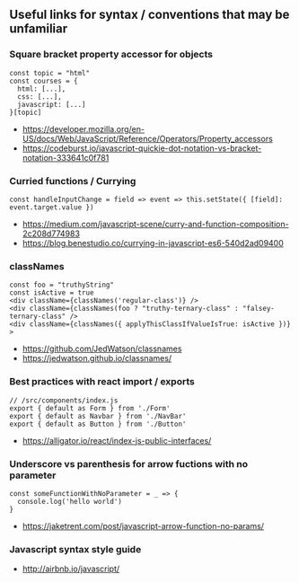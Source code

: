 ## Useful links for syntax / conventions that may be unfamiliar

### Square bracket property accessor for objects

```
const topic = "html"
const courses = {
  html: [...],
  css: [...],
  javascript: [...]
}[topic]
```

- https://developer.mozilla.org/en-US/docs/Web/JavaScript/Reference/Operators/Property_accessors
- https://codeburst.io/javascript-quickie-dot-notation-vs-bracket-notation-333641c0f781

### Curried functions / Currying

```
const handleInputChange = field => event => this.setState({ [field]: event.target.value })
```

- https://medium.com/javascript-scene/curry-and-function-composition-2c208d774983
- https://blog.benestudio.co/currying-in-javascript-es6-540d2ad09400

### classNames

```
const foo = "truthyString"
const isActive = true
<div className={classNames('regular-class')} />
<div className={classNames(foo ? "truthy-ternary-class" : "falsey-ternary-class" />
<div className={classNames({ applyThisClassIfValueIsTrue: isActive })} >
```

- https://github.com/JedWatson/classnames
- https://jedwatson.github.io/classnames/

### Best practices with react import / exports

```
// /src/components/index.js
export { default as Form } from './Form'
export { default as Navbar } from './NavBar'
export { default as Button } from './Button'
```

- https://alligator.io/react/index-js-public-interfaces/

### Underscore vs parenthesis for arrow fuctions with no parameter

```
const someFunctionWithNoParameter = _ => {
  console.log('hello world')
}
```

- https://jaketrent.com/post/javascript-arrow-function-no-params/

### Javascript syntax style guide

- http://airbnb.io/javascript/
